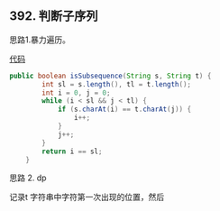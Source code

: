 ## 392. 判断子序列

思路1.暴力遍历。

[代码](IsSubsequence.java)

```java
public boolean isSubsequence(String s, String t) {
        int sl = s.length(), tl = t.length();
        int i = 0, j = 0;
        while (i < sl && j < tl) {
            if (s.charAt(i) == t.charAt(j)) {
                i++;
            }
            j++;
        }
        return i == sl;
    }
```



思路  2. dp

记录t 字符串中字符第一次出现的位置，然后